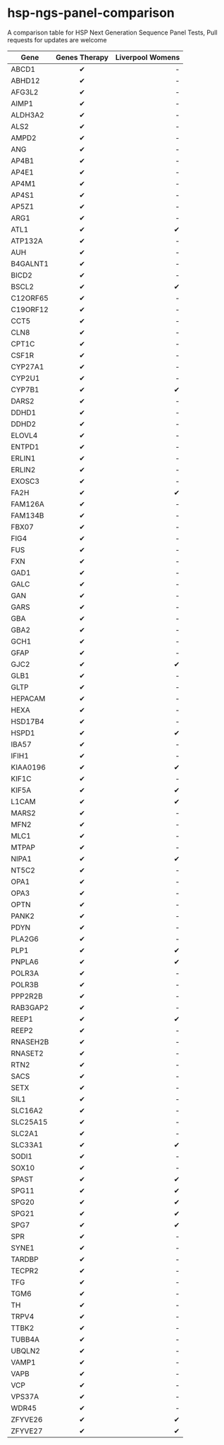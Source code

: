 # hsp-ngs-panel-comparison
A comparison table for HSP Next Generation Sequence Panel Tests, Pull requests for updates are welcome

| Gene | Genes Therapy | Liverpool Womens |
| ---- |:-------------:| ----------------:|
| ABCD1|✔|-|
| ABHD12|✔|-|
| AFG3L2|✔|-|
| AIMP1|✔|-|
| ALDH3A2|✔|-|
|ALS2|✔|-|
|AMPD2|✔|-|
|ANG|✔|-|
|AP4B1|✔|-|
|AP4E1|✔|-|
|AP4M1|✔|-|
|AP4S1|✔|-|
|AP5Z1|✔|-|
|ARG1|✔|-|
|ATL1|✔|✔|
|ATP132A|✔|-|
|AUH|✔|-|
|B4GALNT1|✔|-|
|BICD2|✔|-|
|BSCL2|✔|✔|
|C12ORF65|✔|-|
|C19ORF12|✔|-|
|CCT5|✔|-|
|CLN8|✔|-|
|CPT1C|✔|-|
|CSF1R|✔|-|
|CYP27A1|✔|-|
|CYP2U1|✔|-|
|CYP7B1|✔|✔|
|DARS2|✔|-|
|DDHD1|✔|-|
|DDHD2|✔|-|
|ELOVL4|✔|-|
|ENTPD1|✔|-|
|ERLIN1|✔|-|
|ERLIN2|✔|-|
|EXOSC3|✔|-|
|FA2H|✔|✔|
|FAM126A|✔|-|
|FAM134B|✔|-|
|FBX07|✔|-|
|FIG4|✔|-|
|FUS|✔|-|
|FXN|✔|-|
|GAD1|✔|-|
|GALC|✔|-|
|GAN|✔|-|
|GARS|✔|-|
|GBA|✔|-|
|GBA2|✔|-|
|GCH1|✔|-|
|GFAP|✔|-|
|GJC2|✔|✔|
|GLB1|✔|-|
|GLTP|✔|-|
|HEPACAM|✔|-|
|HEXA|✔|-|
|HSD17B4|✔|-|
|HSPD1|✔|✔|
|IBA57|✔|-|
|IFIH1|✔|-|
|KIAA0196|✔|✔|
|KIF1C|✔|-|
|KIF5A|✔|✔|
|L1CAM|✔|✔|
|MARS2|✔|-|
|MFN2|✔|-|
|MLC1|✔|-|
|MTPAP|✔|-|
|NIPA1|✔|✔|
|NT5C2|✔|-|
|OPA1|✔|-|
|OPA3|✔|-|
|OPTN|✔|-|
|PANK2|✔|-|
|PDYN|✔|-|
|PLA2G6|✔|-|
|PLP1|✔|✔|
|PNPLA6|✔|✔|
|POLR3A|✔|-|
|POLR3B|✔|-|
|PPP2R2B|✔|-|
|RAB3GAP2|✔|-|
|REEP1|✔|✔|
|REEP2|✔|-|
|RNASEH2B|✔|-|
|RNASET2|✔|-|
|RTN2|✔|-|
|SACS|✔|-|
|SETX|✔|-|
|SIL1|✔|-|
|SLC16A2|✔|-|
|SLC25A15|✔|-|
|SLC2A1|✔|-|
|SLC33A1|✔|✔|
|SODI1|✔|-|
|SOX10|✔|-|
|SPAST|✔|✔|
|SPG11|✔|✔|
|SPG20|✔|✔|
|SPG21|✔|✔|
|SPG7|✔|✔|
|SPR|✔|-|
|SYNE1|✔|-|
|TARDBP|✔|-|
|TECPR2|✔|-|
|TFG|✔|-|
|TGM6|✔|-|
|TH|✔|-|
|TRPV4|✔|-|
|TTBK2|✔|-|
|TUBB4A|✔|-|
|UBQLN2|✔|-|
|VAMP1|✔|-|
|VAPB|✔|-|
|VCP|✔|-|
|VPS37A|✔|-|
|WDR45|✔|-|
|ZFYVE26|✔|✔|
|ZFYVE27|✔|✔|

